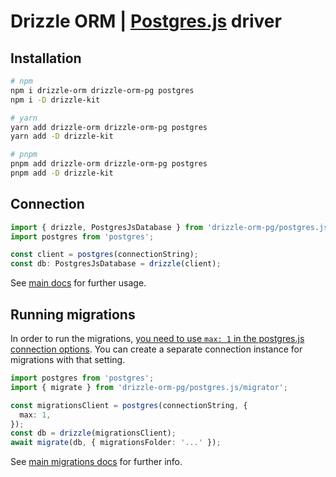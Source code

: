 # Drizzle ORM | [Postgres.js](https://github.com/porsager/postgres) driver

## Installation

```bash
# npm
npm i drizzle-orm drizzle-orm-pg postgres
npm i -D drizzle-kit

# yarn
yarn add drizzle-orm drizzle-orm-pg postgres
yarn add -D drizzle-kit

# pnpm
pnpm add drizzle-orm drizzle-orm-pg postgres
pnpm add -D drizzle-kit
```

## Connection

```typescript
import { drizzle, PostgresJsDatabase } from 'drizzle-orm-pg/postgres.js';
import postgres from 'postgres';

const client = postgres(connectionString);
const db: PostgresJsDatabase = drizzle(client);
```

See [main docs](/drizzle-orm-pg/README.md#sql-schema-declaration) for further usage.

## Running migrations

In order to run the migrations, [you need to use `max: 1` in the postgres.js connection options](https://github.com/porsager/postgres#unsafe_transaction). You can create a separate connection instance for migrations with that setting.

```typescript
import postgres from 'postgres';
import { migrate } from 'drizzle-orm-pg/postgres.js/migrator';

const migrationsClient = postgres(connectionString, {
  max: 1,
});
const db = drizzle(migrationsClient);
await migrate(db, { migrationsFolder: '...' });
```

See [main migrations docs](/drizzle-orm-pg/README.md#migrations) for further info.
